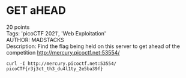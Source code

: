 # GET aHEAD  
20 points  
Tags: 'picoCTF 2021', 'Web Exploitation'  
AUTHOR: MADSTACKS  
Description: Find the flag being held on this server to get ahead of the competition http://mercury.picoctf.net:53554/ 

```shell
curl -I http://mercury.picoctf.net:53554/
picoCTF{r3j3ct_th3_du4l1ty_2e5ba39f}
```

